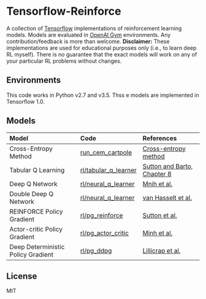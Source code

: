 # Tensorflow-Reinforce
A collection of [Tensorflow](https://www.tensorflow.org) implementations of reinforcement learning models. Models are evaluated in [OpenAI Gym](https://gym.openai.com) environments. Any contribution/feedback is more than welcome. **Disclaimer:** These implementations are used for educational purposes only (i.e., to learn deep RL myself). There is no guarantee that the exact models will work on any of your particular RL problems without changes.

Environments
------------
This code works in Python v2.7 and v3.5. Thss e models are implemented in Tensorflow 1.0.

Models
------
| Model          | Code           | References  |
|:-------------  |:-------------- |:------------|
| Cross-Entropy Method | [run_cem_cartpole](https://github.com/yukezhu/tensorflow-reinforce/blob/master/run_cem_cartpole.py) | [Cross-entropy method](https://en.wikipedia.org/wiki/Cross-entropy_method) |
| Tabular Q Learning | [rl/tabular_q_learner](https://github.com/yukezhu/tensorflow-reinforce/blob/master/rl/tabular_q_learner.py) | [Sutton and Barto, Chapter 8](http://people.inf.elte.hu/lorincz/Files/RL_2006/SuttonBook.pdf) |
| Deep Q Network | [rl/neural_q_learner](https://github.com/yukezhu/tensorflow-reinforce/blob/master/rl/neural_q_learner.py) | [Mnih et al.](http://www.nature.com/nature/journal/v518/n7540/full/nature14236.html) |
| Double Deep Q Network | [rl/neural_q_learner](https://github.com/yukezhu/tensorflow-reinforce/blob/master/rl/neural_q_learner.py) | [van Hasselt et al.](http://arxiv.org/abs/1509.06461) |
| REINFORCE Policy Gradient | [rl/pg_reinforce](https://github.com/yukezhu/tensorflow-reinforce/blob/master/rl/pg_reinforce.py) | [Sutton et al.](https://webdocs.cs.ualberta.ca/~sutton/papers/SMSM-NIPS99.pdf) |
| Actor-critic Policy Gradient | [rl/pg_actor_critic](https://github.com/yukezhu/tensorflow-reinforce/blob/master/rl/pg_actor_critic.py) | [Minh et al.](https://arxiv.org/abs/1602.01783) |
| Deep Deterministic Policy Gradient | [rl/pg_ddpg](https://github.com/yukezhu/tensorflow-reinforce/blob/master/rl/pg_ddpg.py) | [Lillicrap et al.](https://arxiv.org/abs/1509.02971) |

License
-------
MIT
